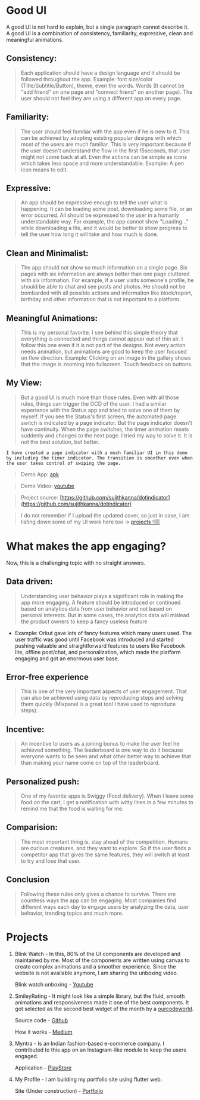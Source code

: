 # Good UI

A good UI is not hard to explain, but a single paragraph cannot describe it. A good UI is a combination of consistency, familiarity, expressive, clean and meaningful animations.

## Consistency: 
> Each application should have a design language and it should be followed throughout the app. Example: font size/color (Title/Subtitle/Button), theme, even the words. Words (It cannot be "add friend" on one page and "connect friend" on another page). The user should not feel they are using a different app on every page.

## Familiarity: 
> The user should feel familiar with the app even if he is new to it. This can be achieved by adopting existing popular designs with which most of the users are much familiar. This is very important because if the user doesn't understand the flow in the first 15seconds, that user might not come back at all. Even the actions can be simple as icons which takes less space and more understandable. Example: A pen icon means to edit. 

## Expressive: 
> An app should be expressive enough to tell the user what is happening. It can be loading some post, downloading some file, or an error occurred. All should be expressed to the user in a humanly understandable way. For example, the app cannot show "Loading..." while downloading a file, and it would be better to show progress to tell the user how long it will take and how much is done.

##  Clean and Minimalist: 
> The app should not show so much information on a single page. Six pages with six information are always better than one page cluttered with six information. For example, if a user visits someone's profile, he should be able to chat and see posts and photos. He should not be bombarded with all possible actions and information like block/report, birthday and other information that is not important to a platform.

## Meaningful Animations: 
> This is my personal favorite. I see behind this simple theory that everything is connected and things cannot appear out of thin air. I follow this one even if it is not part of the designs. Not every action needs animation, but animations are good to keep the user focused on flow direction. Example: Clicking on an image in the gallery shows that the image is zooming into fullscreen. Touch feedback on buttons.

## My View:
> But a good UI is much more than those rules. Even with all those rules, things can trigger the OCD of the user. I had a similar experience with the Status app and tried to solve one of them by myself.  If you see the Status's first screen, the automated page switch is indicated by a page indicator. But the page indicator doesn't have continuity. When the page switches, the timer animation resets suddenly and changes to the next page. I tried my way to solve it. It is not the best solution, but better. 

    I have created a page indicator with a much familiar UI in this demo by including the timer indicator. The transition is smoother even when the user takes control of swiping the page.

> Demo App: [apk](https://github.com/sujithkanna/dotindicator/blob/main/demo/Demo.apk?raw=true)

> Demo Video: [youtube](https://youtu.be/ZAueAp0AMj0)

> Project source: [https://github.com/sujithkanna/dotindicator](https://github.com/sujithkanna/dotindicator)

> I do not remember if I upload the updated cover, so just in case, I am listing down some of my UI work here too -> [projects 👇🏽](https://github.com/sujithkanna/dotindicator/blob/main/status-ui-ux.md#projects)

# What makes the app engaging?
Now, this is a challenging topic with no straight answers.

## Data driven:
> Understanding user behavior plays a significant role in making the app more engaging. A feature should be introduced or continued based on analytics data from user behavior and not based on personal interests. But in some cases, the analytics data will mislead the product owners to keep a fancy useless feature
   * Example: Orkut gave lots of fancy features which many users used. The user traffic was good until Facebook was introduced and started pushing valuable and straightforward features to users like Facebook lite, offline post/chat, and personalization, which made the platform engaging and got an enormous user base.

## Error-free experience 
> This is one of the very important aspects of user engagement. That can also be achieved using data by reproducing steps and solving them quickly (Mixpanel is a great tool I have used to reproduce steps). 

## Incentive: 
> An incentive to users as a joining bonus to make the user feel he achieved something. The leaderboard is one way to do it because everyone wants to be seen and what other better way to achieve that than making your name come on top of the leaderboard.

## Personalized push:
> One of my favorite apps is Swiggy (Food delivery). When I leave some food on the cart, I get a notification with witty lines in a few minutes to remind me that the food is waiting for me. 

## Comparision:
> The most important thing is, stay ahead of the competition. Humans are curious creatures, and they want to explore. So if the user finds a competitor app that gives the same features, they will switch at least to try and lose that user.

## Conclusion
> Following these rules only gives a chance to survive. There are countless ways the app can be engaging. Most companies find different ways each day to engage users by analyzing the data, user behavior, trending topics and much more.


# Projects
1. Blink Watch - In this, 80% of the UI components are developed and maintained by me. Most of the components are written using canvas to create complex animations and a smoother experience. Since the website is not available anymore, I am sharing the unboxing video. 
   
    Blink watch unboxing - [Youtube](https://www.youtube.com/watch?v=69ioo_XSD_k)

2. SmileyRating - It might look like a simple library, but the fluid, smooth animations and responsiveness made it one of the best components. It got selected as the second best widget of the month by a [ourcodeworld](https://ourcodeworld.com/articles/read/943/top-10-best-android-rating-bar-widgets).

    Source code - [Github](https://github.com/sujithkanna/SmileyRating#demo)

    How it works - [Medium](https://medium.com/mindorks/android-smileyrating-how-i-solved-it-9b5ee30f2c34)


3. Myntra - Is an Indian fashion-based e-commerce company. I contributed to this app on an Instagram-like module to keep the users engaged.

    Application - [PlayStore](https://play.google.com/store/apps/details?id=com.myntra.android&hl=en_IN&gl=US)

4. My Profile - I am building my portfolio site using flutter web.

    Site (Under construction) - [Portfolio](https://sujithkanna.github.io/#/)

